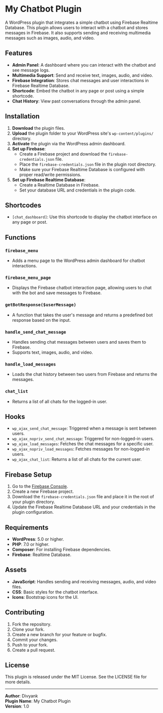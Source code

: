 # My Chatbot Plugin

A WordPress plugin that integrates a simple chatbot using Firebase Realtime Database. This plugin allows users to interact with a chatbot and stores messages in Firebase. It also supports sending and receiving multimedia messages such as images, audio, and video.

## Features

- **Admin Panel**: A dashboard where you can interact with the chatbot and see message logs.
- **Multimedia Support**: Send and receive text, images, audio, and video.
- **Firebase Integration**: Stores chat messages and user interactions in Firebase Realtime Database.
- **Shortcode**: Embed the chatbot in any page or post using a simple shortcode.
- **Chat History**: View past conversations through the admin panel.

## Installation

1. **Download** the plugin files.
2. **Upload** the plugin folder to your WordPress site's `wp-content/plugins/` directory.
3. **Activate** the plugin via the WordPress admin dashboard.
4. **Set up Firebase**:
   - Create a Firebase project and download the `firebase-credentials.json` file.
   - Place the `firebase-credentials.json` file in the plugin root directory.
   - Make sure your Firebase Realtime Database is configured with proper read/write permissions.
5. **Set up Firebase Realtime Database**:
   - Create a Realtime Database in Firebase.
   - Set your database URL and credentials in the plugin code.

## Shortcodes

- `[chat_dashboard]`: Use this shortcode to display the chatbot interface on any page or post.

## Functions

### `firebase_menu`

- Adds a menu page to the WordPress admin dashboard for chatbot interactions.

### `firebase_menu_page`

- Displays the Firebase chatbot interaction page, allowing users to chat with the bot and save messages to Firebase.

### `getBotResponse($userMessage)`

- A function that takes the user's message and returns a predefined bot response based on the input.

### `handle_send_chat_message`

- Handles sending chat messages between users and saves them to Firebase.
- Supports text, images, audio, and video.

### `handle_load_messages`

- Loads the chat history between two users from Firebase and returns the messages.

### `chat_list`

- Returns a list of all chats for the logged-in user.

## Hooks

- `wp_ajax_send_chat_message`: Triggered when a message is sent between users.
- `wp_ajax_nopriv_send_chat_message`: Triggered for non-logged-in users.
- `wp_ajax_load_messages`: Fetches the chat messages for a specific user.
- `wp_ajax_nopriv_load_messages`: Fetches messages for non-logged-in users.
- `wp_ajax_chat_list`: Returns a list of all chats for the current user.

## Firebase Setup

1. Go to the [Firebase Console](https://console.firebase.google.com/).
2. Create a new Firebase project.
3. Download the `firebase-credentials.json` file and place it in the root of your plugin directory.
4. Update the Firebase Realtime Database URL and your credentials in the plugin configuration.

## Requirements

- **WordPress**: 5.0 or higher.
- **PHP**: 7.0 or higher.
- **Composer**: For installing Firebase dependencies.
- **Firebase**: Realtime Database.

## Assets

- **JavaScript**: Handles sending and receiving messages, audio, and video files.
- **CSS**: Basic styles for the chatbot interface.
- **Icons**: Bootstrap icons for the UI.

## Contributing

1. Fork the repository.
2. Clone your fork.
3. Create a new branch for your feature or bugfix.
4. Commit your changes.
5. Push to your fork.
6. Create a pull request.

## License

This plugin is released under the MIT License. See the LICENSE file for more details.

---

**Author**: Divyank  
**Plugin Name**: My Chatbot Plugin  
**Version**: 1.0
